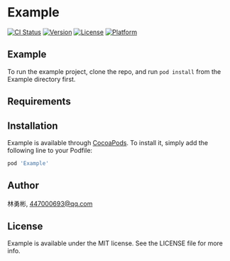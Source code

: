 # Example

[![CI Status](https://img.shields.io/travis/林勇彬/Example.svg?style=flat)](https://travis-ci.org/林勇彬/Example)
[![Version](https://img.shields.io/cocoapods/v/Example.svg?style=flat)](https://cocoapods.org/pods/Example)
[![License](https://img.shields.io/cocoapods/l/Example.svg?style=flat)](https://cocoapods.org/pods/Example)
[![Platform](https://img.shields.io/cocoapods/p/Example.svg?style=flat)](https://cocoapods.org/pods/Example)

## Example

To run the example project, clone the repo, and run `pod install` from the Example directory first.

## Requirements

## Installation

Example is available through [CocoaPods](https://cocoapods.org). To install
it, simply add the following line to your Podfile:

```ruby
pod 'Example'
```

## Author

林勇彬, 447000693@qq.com

## License

Example is available under the MIT license. See the LICENSE file for more info.
